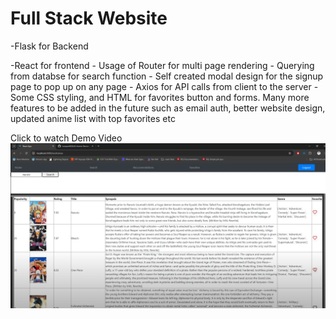 # Full Stack Website
-Flask for Backend

-React for frontend
	- Usage of Router for multi page rendering
	- Querying from databse for search function
	- Self created modal design for the signup page to pop up on any page
	- Axios for API calls from client to the server
	- Some CSS styling, and HTML for favorites button and forms.
Many more features to be added in the future such as email auth, better website design, updated anime list with top favorites etc 

Click to watch Demo Video
[![Watch the video](https://raw.githubusercontent.com/ivanpan0626/AI-Anime-Recomender/main/animeDemoIMG.png)](https://youtu.be/pazGP9MJ0Rg)
